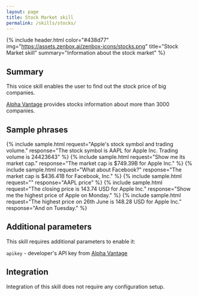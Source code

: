 ```yaml
---
layout: page
title: Stock Market skill
permalink: /skills/stocks/
---
```


{% include header.html color="#438d77" img="https://assets.zenbox.ai/zenbox-icons/stocks.png" title="Stock Market skill" summary="Information about the stock market" %}

## Summary
This voice skill enables the user to find out the stock price of big companies. 

[Alpha Vantage](https://www.alphavantage.co/) provides stocks information about more than 3000 companies. 

## Sample phrases
{% include sample.html request="Apple's stock symbol and trading volume." response="The stock symbol is AAPL for Apple Inc. Trading volume is 24423643" %}
{% include sample.html request="Show me its market cap." response="The market cap is $749.39B for Apple Inc." %}
{% include sample.html request="What about Facebook?" response="The market cap is $436.41B for Facebook, Inc." %}
{% include sample.html request="" response="AAPL price" %}
{% include sample.html request="The closing price is 143.74 USD for Apple Inc." response="Show me the highest price of Apple on Monday." %}
{% include sample.html request="The highest price on 26th June is 148.28 USD for Apple Inc." response="And on Tuesday." %}

## Additional parameters
This skill requires additional parameters to enable it:

`apikey` - developer's API key from [Alpha Vantage](https://www.alphavantage.co/)

## Integration
Integration of this skill does not require any configuration setup.